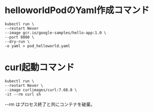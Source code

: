 # helloworldPodのYaml作成コマンド
```
kubectl run \
--restart Never
--image gcr.io/google-samples/hello-app:1.0 \
--port 8080 \
--dry-run \
-o yaml > pod_helloworld.yaml
```

# curl起動コマンド

```
kubectl run \
--restart Never \
--image curlimages/curl:7.68.0 \
-it --rm curl sh
```

--rm はプロセス終了と共にコンテナを破棄。